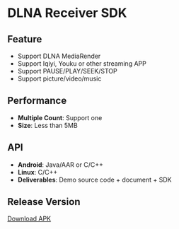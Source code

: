 # DLNA Receiver SDK

## Feature

* Support DLNA MediaRender     
* Support Iqiyi, Youku or other streaming APP          
* Support PAUSE/PLAY/SEEK/STOP     
* Support picture/video/music                          

## Performance       

* **Multiple Count**: Support one                            
* **Size**: Less than 5MB                

## API

* **Android**: Java/AAR or C/C++              
* **Linux**: C/C++     
* **Deliverables**: Demo source code + document + SDK            

## Release Version          
   
[Download APK](https://github.com/WirelessPresentation/WirelessDisplay/releases/download/latest/BJCastTV.apk)

